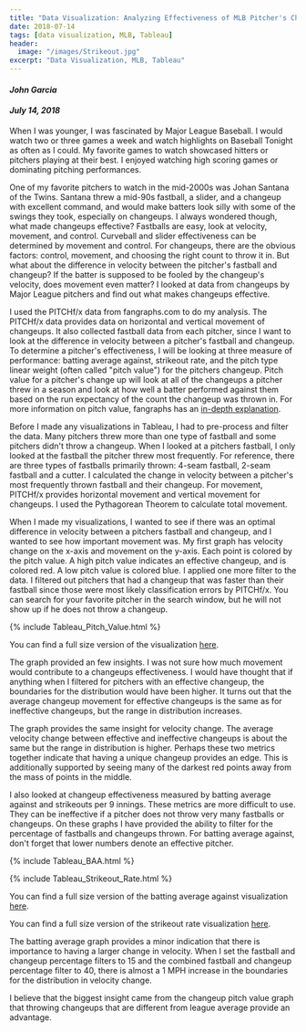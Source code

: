 ```yaml
---
title: "Data Visualization: Analyzing Effectiveness of MLB Pitcher's Changeups"
date: 2018-07-14
tags: [data visualization, MLB, Tableau]
header:
  image: "/images/Strikeout.jpg"
excerpt: "Data Visualization, MLB, Tableau"
---
```

#### *John Garcia*
#### *July 14, 2018*

When I was younger, I was fascinated by Major League Baseball. I would watch two
or three games a week and watch highlights on Baseball Tonight as often as I could.
My favorite games to watch showcased hitters or pitchers playing at their best. I
enjoyed watching high scoring games or dominating pitching performances.

One of my favorite pitchers to watch in the mid-2000s was Johan Santana of the Twins.
Santana threw a mid-90s fastball, a slider, and a changeup with excellent command,
and would make batters look silly with some of the swings they took, especially on
changeups. I always wondered though, what made changeups effective? Fastballs are
easy, look at velocity, movement, and control. Curveball and slider effectiveness
can be determined by movement and control. For changeups, there are the obvious
factors: control, movement, and choosing the right count to throw it in. But what
about the difference in velocity between the pitcher's fastball and changeup? If
the batter is supposed to be fooled by the changeup's velocity, does movement even
matter? I looked at data from changeups by Major League pitchers and find out what
makes changeups effective.

I used the PITCHf/x data from fangraphs.com to do my analysis. The PITCHf/x data
provides data on horizontal and vertical movement of changeups. It also collected
fastball data from each pitcher, since I want to look at the difference in velocity
between a pitcher's fastball and changeup. To determine a pitcher's effectiveness,
I will be looking at three measure of performance: batting average against, strikeout
rate, and the pitch type linear weight (often called "pitch value") for the pitchers
changeup. Pitch value for a pitcher's change up will look at all of the changeups
a pitcher threw in a season and look at how well a batter performed against them
based on the run expectancy of the count the changeup was thrown in. For more
information on pitch value, fangraphs has an [in-depth explanation](https://www.fangraphs.com/library/pitching/linear-weights/).

Before I made any visualizations in Tableau, I had to pre-process and filter the
data. Many pitchers threw more than one type of fastball and some pitchers didn't
throw a changeup. When I looked at a pitchers fastball, I only looked at the fastball
the pitcher threw most frequently. For reference, there are three types of fastballs
primarily thrown: 4-seam fastball, 2-seam fastball and a cutter. I calculated the
change in velocity between a pitcher's most frequently thrown fastball and their
changeup. For movement, PITCHf/x provides horizontal movement and vertical movement
for changeups. I used the Pythagorean Theorem to calculate total movement.

When I made my visualizations, I wanted to see if there was an optimal difference
in velocity between a pitchers fastball and changeup, and I wanted to see how
important movement was. My first graph has velocity change on the x-axis and
movement on the y-axis. Each point is colored by the pitch value. A high pitch
value indicates an effective changeup, and is colored red. A low pitch value is
colored blue. I applied one more filter to the data. I filtered out pitchers that
had a changeup that was faster than their fastball since those were most likely
classification errors by PITCHf/x. You can search for your favorite pitcher in
the search window, but he will not show up if he does not throw a changeup.

{% include Tableau_Pitch_Value.html %}

You can find a full size version of the visualization [here](https://public.tableau.com/views/MLBPitcherData_0/FullSizePitchValueDashboard?:embed=y&:display_count=yes).

The graph provided an few insights. I was not sure how much movement would contribute
to a changeups effectiveness. I would have thought that if anything when I filtered
for pitchers with an effective changeup, the boundaries for the distribution would
have been higher. It turns out that the average changeup movement for effective
changeups is the same as for ineffective changeups, but the range in distribution
increases.

The graph provides the same insight for velocity change. The average velocity change
between effective and ineffective changeups is about the same but the range in
distribution is higher. Perhaps these two metrics together indicate that having a
unique changeup provides an edge. This is additionally supported by seeing many of
the darkest red points away from the mass of points in the middle.

I also looked at changeup effectiveness measured by batting average against and
strikeouts per 9 innings. These metrics are more difficult to use. They can be
ineffective if a pitcher does not throw very many fastballs or changeups. On these
graphs I have provided the ability to filter for the percentage of fastballs and
changeups thrown. For batting average against, don't forget that lower numbers
denote an effective pitcher.

{% include Tableau_BAA.html %}

{% include Tableau_Strikeout_Rate.html %}

You can find a full size version of the batting average against visualization [here](https://public.tableau.com/views/MLBPitcherData_0/FullSizeBAADashboard?:embed=y&:display_count=yes).

You can find a full size version of the strikeout rate visualization [here](https://public.tableau.com/views/MLBPitcherData_0/FullSizeStrikeoutRateDashboard?:embed=y&:display_count=yes&publish=yes).

The batting average graph provides a minor indication that there is importance to
having a larger change in velocity. When I set the fastball and changeup percentage
filters to 15 and the combined fastball and changeup percentage filter to 40,
there is almost a 1 MPH increase in the boundaries for the distribution in velocity
change.

I believe that the biggest insight came from the changeup pitch value graph that
throwing changeups that are different from league average provide an advantage.
